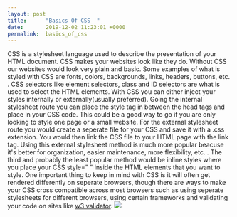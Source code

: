 ```yaml
---
layout: post
title:      "Basics Of CSS  "
date:       2019-12-02 11:23:01 +0000
permalink:  basics_of_css
---
```



 CSS is a stylesheet language used to describe the presentation of your HTML document.  CSS makes your websites look like they do. Without CSS our websites would look very plain and basic. Some examples of what is styled with CSS are fonts, colors, backgrounds, links, headers, buttons, etc. . CSS selectors like element selectors, class and ID selectors are what is used to select the HTML elements. With CSS you can either inject your styles internally or externally(usually preferred).  Going the internal stylesheet route you can place the style tag in between the head tags and  place in your CSS code. This could be a good way to go if you are only looking to style one page or a small website. For the external stylesheet route you would create a seperate file for your CSS and save it with a .css extension. You would then link the CSS file to your HTML page with the link tag. Using this external stylesheet method is much more popular beacuse it's better for organization, easier maintenance,  more flexibility, etc. . The third and probably the least popular method would be inline styles where you place your CSS style=" " inside the HTML elements that you want to style. One important thing to keep in mind with CSS is it will often get rendered differently on seperate browsers, though there are ways to make your CSS cross compatible across most browsers such as using seperate stylesheets for different browsers, using certain frameworks and validating your code on sites like [w3 validator](https://validator.w3.org/). 
 ![](https://cdn-media-1.freecodecamp.org/images/1*tf536ftkgQuDPEaiY4QVpg.png)
